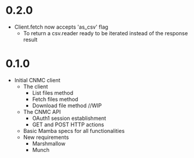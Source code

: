 # 0.2.0
- Client.fetch now accepts 'as_csv' flag
  - To return a csv.reader ready to be iterated instead of the response result

# 0.1.0
- Initial CNMC client
  - The client
    - List files method
    - Fetch files method
    - Download file method //WIP
  - The CNMC API
    - OAuth1 session establishment
    - GET and POST HTTP actions
  - Basic Mamba specs for all functionalities
  - New requirements
    - Marshmallow
    - Munch
